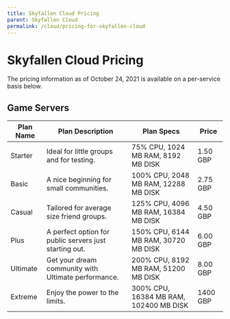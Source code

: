 ```yaml
---
title: Skyfallen Cloud Pricing
parent: Skyfallen Cloud
permalink: /cloud/pricing-for-skyfallen-cloud
---
```


# Skyfallen Cloud Pricing

The pricing information as of October 24, 2021 is available on a per-service basis below.

## Game Servers

|Plan Name|Plan Description|Plan Specs|Price|
|---------|----------------|----------|-----|
|Starter|Ideal for little groups and for testing.|75% CPU, 1024 MB RAM, 8192 MB DISK|1.50 GBP|
|Basic|A nice beginning for small communities.|100% CPU, 2048 MB RAM, 12288 MB DISK|2.75 GBP|
|Casual|Tailored for average size friend groups.|125% CPU, 4096 MB RAM, 16384 MB DISK|4.50 GBP|
|Plus|A perfect option for public servers just starting out.|150% CPU, 6144 MB RAM, 30720 MB DISK|6.00 GBP|
|Ultimate|Get your dream community with Ultimate performance.|200% CPU, 8192 MB RAM, 51200 MB DISK|8.00 GBP|
|Extreme|Enjoy the power to the limits.|300% CPU, 16384 MB RAM, 102400 MB DISK|1400 GBP|



